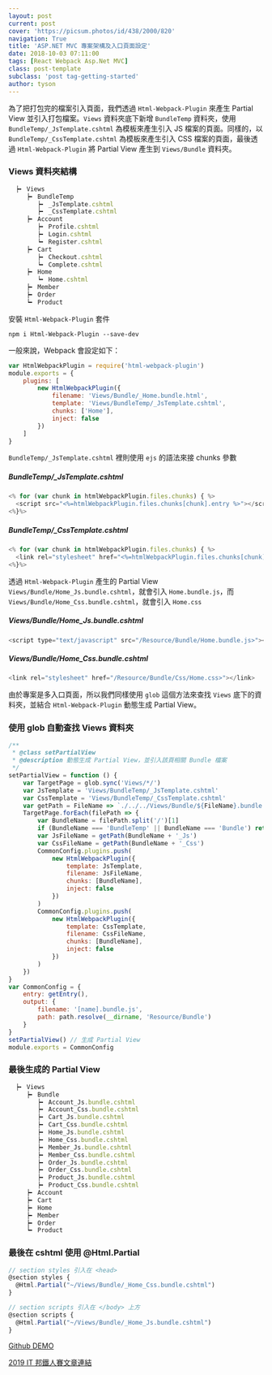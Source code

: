 ```yaml
---
layout: post
current: post
cover: 'https://picsum.photos/id/438/2000/820'
navigation: True
title: 'ASP.NET MVC 專案架構及入口頁面設定'
date: 2018-10-03 07:11:00
tags: [React Webpack Asp.Net MVC]
class: post-template
subclass: 'post tag-getting-started'
author: tyson
---
```


為了把打包完的檔案引入頁面，我們透過 `Html-Webpack-Plugin` 來產生 Partial View 並引入打包檔案。`Views` 資料夾底下新增 `BundleTemp` 資料夾，使用 `BundleTemp/_JsTemplate.cshtml` 為模板來產生引入 JS 檔案的頁面。同樣的，以 `BundleTemp/_CssTemplate.cshtml` 為模板來產生引入 CSS 檔案的頁面，最後透過 `Html-Webpack-Plugin` 將 Partial View 產生到 `Views/Bundle` 資料夾。

### Views 資料夾結構

```javascript
  ┝╸ Views
     ┝╸ BundleTemp
        ┝╸ _JsTemplate.cshtml
        ┝╸ _CssTemplate.cshtml
     ┝╸ Account
        ┝╸ Profile.cshtml
        ┝╸ Login.cshtml
        ┕╸ Register.cshtml
     ┝╸ Cart
        ┝╸ Checkout.cshtml
        ┕╸ Complete.cshtml
     ┝╸ Home
        ┕╸ Home.cshtml
     ┝╸ Member
     ┝╸ Order
     ┕╸ Product
```

安裝 `Html-Webpack-Plugin` 套件

```
npm i Html-Webpack-Plugin --save-dev
```

一般來說，Webpack 會設定如下：

```javascript
var HtmlWebpackPlugin = require('html-webpack-plugin')
module.exports = {
    plugins: [
        new HtmlWebpackPlugin({
            filename: 'Views/Bundle/_Home.bundle.html',
            template: 'Views/BundleTemp/_JsTemplate.cshtml',
            chunks: ['Home'],
            inject: false
        })
    ]
}
```

`BundleTemp/_JsTemplate.cshtml` 裡則使用 `ejs` 的語法來接 chunks 參數

##### BundleTemp/\_JsTemplate.cshtml

```javascript
<% for (var chunk in htmlWebpackPlugin.files.chunks) { %>
  <script src="<%=htmlWebpackPlugin.files.chunks[chunk].entry %>"></script>
<%}%>
```

##### BundleTemp/\_CssTemplate.cshtml

```javascript
<% for (var chunk in htmlWebpackPlugin.files.chunks) { %>
  <link rel="stylesheet" href="<%=htmlWebpackPlugin.files.chunks[chunk].css %>"></link>
<%}%>
```

透過 `Html-Webpack-Plugin` 產生的 Partial View `Views/Bundle/Home_Js.bundle.cshtml`，就會引入 `Home.bundle.js`，而 `Views/Bundle/Home_Css.bundle.cshtml`，就會引入 `Home.css`

##### Views/Bundle/Home_Js.bundle.cshtml

```javascript
<script type="text/javascript" src="/Resource/Bundle/Home.bundle.js>"></script>
```

##### Views/Bundle/Home_Css.bundle.cshtml

```javascript
<link rel="stylesheet" href="/Resource/Bundle/Css/Home.css>"></link>
```

由於專案是多入口頁面，所以我們同樣使用 `glob` 這個方法來查找 `Views` 底下的資料夾，並結合 `Html-Webpack-Plugin` 動態生成 Partial View。

### 使用 glob 自動查找 Views 資料夾

```javascript
/**
 * @class setPartialView
 * @description 動態生成 Partial View，並引入該頁相關 Bundle 檔案
 */
setPartialView = function () {
    var TargetPage = glob.sync('Views/*/')
    var JsTemplate = 'Views/BundleTemp/_JsTemplate.cshtml'
    var CssTemplate = 'Views/BundleTemp/_CssTemplate.cshtml'
    var getPath = FileName => `./../../Views/Bundle/${FileName}.bundle.cshtml`
    TargetPage.forEach(filePath => {
        var BundleName = filePath.split('/')[1]
        if (BundleName === 'BundleTemp' || BundleName === 'Bundle') return false
        var JsFileName = getPath(BundleName + '_Js')
        var CssFileName = getPath(BundleName + '_Css')
        CommonConfig.plugins.push(
            new HtmlWebpackPlugin({
                template: JsTemplate,
                filename: JsFileName,
                chunks: [BundleName],
                inject: false
            })
        )
        CommonConfig.plugins.push(
            new HtmlWebpackPlugin({
                template: CssTemplate,
                filename: CssFileName,
                chunks: [BundleName],
                inject: false
            })
        )
    })
}
var CommonConfig = {
    entry: getEntry(),
    output: {
        filename: '[name].bundle.js',
        path: path.resolve(__dirname, 'Resource/Bundle')
    }
}
setPartialView() // 生成 Partial View
module.exports = CommonConfig
```

### 最後生成的 Partial View

```javascript
  ┝╸ Views
     ┝╸ Bundle
        ┝╸ Account_Js.bundle.cshtml
        ┝╸ Account_Css.bundle.cshtml
        ┝╸ Cart_Js.bundle.cshtml
        ┝╸ Cart_Css.bundle.cshtml
        ┝╸ Home_Js.bundle.cshtml
        ┝╸ Home_Css.bundle.cshtml
        ┝╸ Member_Js.bundle.cshtml
        ┝╸ Member_Css.bundle.cshtml
        ┝╸ Order_Js.bundle.cshtml
        ┝╸ Order_Css.bundle.cshtml
        ┝╸ Product_Js.bundle.cshtml
        ┝╸ Product_Css.bundle.cshtml
     ┝╸ Account
     ┝╸ Cart
     ┝╸ Home
     ┝╸ Member
     ┝╸ Order
     ┕╸ Product
```

### 最後在 cshtml 使用 @Html.Partial

```javascript
// section styles 引入在 <head>
@section styles {
  @Html.Partial("~/Views/Bundle/_Home_Css.bundle.cshtml")
}

// section scripts 引入在 </body> 上方
@section scripts {
  @Html.Partial("~/Views/Bundle/_Home_Js.bundle.cshtml")
}
```

[Github DEMO](https://github.com/tyson711/Webpack-with-ASP.NET-MVC)

[2019 IT 邦鐵人賽文章連結](https://ithelp.ithome.com.tw/articles/10199438)
